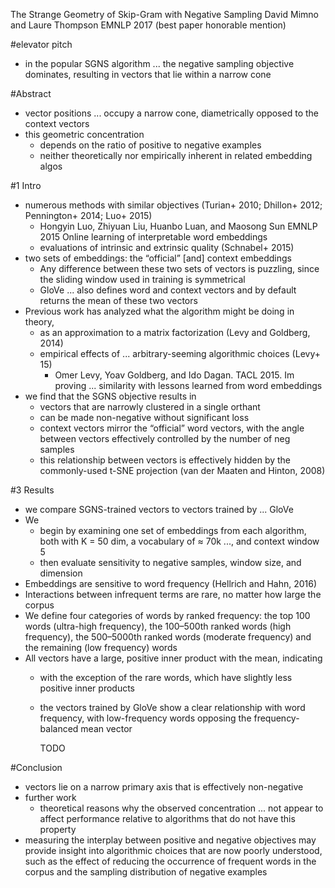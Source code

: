 The Strange Geometry of Skip-Gram with Negative Sampling
David Mimno and Laure Thompson
EMNLP 2017 (best paper honorable mention)

#elevator pitch

* in the popular SGNS algorithm ... the negative sampling objective dominates,
  resulting in vectors that lie within a narrow cone

#Abstract

* vector positions ... occupy a narrow cone,
  diametrically opposed to the context vectors
* this geometric concentration
  * depends on the ratio of positive to negative examples
  * neither theoretically nor empirically inherent in related embedding algos

#1 Intro

* numerous methods with similar objectives
  (Turian+ 2010; Dhillon+ 2012; Pennington+ 2014; Luo+ 2015)
  * Hongyin Luo, Zhiyuan Liu, Huanbo Luan, and Maosong Sun
    EMNLP 2015
    Online learning of interpretable word embeddings
  * evaluations of intrinsic and extrinsic quality (Schnabel+ 2015)
* two sets of embeddings: the “official” [and] context embeddings
  * Any difference between these two sets of vectors is puzzling,
    since the sliding window used in training is symmetrical
  * GloVe ... also defines word and context vectors and
    by default returns the mean of these two vectors
* Previous work has analyzed what the algorithm might be doing in theory,
  * as an approximation to a matrix factorization (Levy and Goldberg, 2014)
  * empirical effects of ... arbitrary-seeming algorithmic choices (Levy+ 15)
    * Omer Levy, Yoav Goldberg, and Ido Dagan. TACL 2015. 
      Im proving ... similarity with lessons learned from word embeddings
* we find that the SGNS objective results in
  * vectors that are narrowly clustered in a single orthant
  * can be made non-negative without significant loss
  * context vectors mirror the “official” word vectors, with the
    angle between vectors effectively controlled by the number of neg samples
  * this relationship between vectors is effectively hidden by the
    commonly-used t-SNE projection (van der Maaten and Hinton, 2008)

#3 Results

* we compare SGNS-trained vectors to vectors trained by ... GloVe
* We
  * begin by examining one set of embeddings from each algorithm,
    both with K = 50 dim, a vocabulary of ≈ 70k ..., and context window 5
  * then evaluate sensitivity to negative samples, window size, and dimension
* Embeddings are sensitive to word frequency (Hellrich and Hahn, 2016)
* Interactions between infrequent terms are rare, no matter how large the
  corpus
* We define four categories of words by ranked frequency: the top 100 words
  (ultra-high frequency), the 100–500th ranked words (high frequency), the
  500–5000th ranked words (moderate frequency) and the remaining (low
  frequency) words
* All vectors have a large, positive inner product with the mean, indicating
  * with the exception of the rare words, which have slightly less positive
    inner products
  * the vectors trained by GloVe show a clear relationship with word frequency,
    with low-frequency words opposing the frequency-balanced mean vector

    TODO

#Conclusion

* vectors lie on a narrow primary axis that is effectively non-negative
* further work
  * theoretical reasons why the observed concentration ... not appear to affect
    performance relative to algorithms that do not have this property
* measuring the interplay between positive and negative objectives
  may provide insight into algorithmic choices that are now poorly understood,
  such as the effect of reducing the occurrence of frequent words in the corpus
  and the sampling distribution of negative examples
